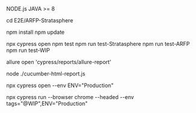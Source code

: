 NODE.js
JAVA >= 8 

cd E2E/ARFP-Stratasphere

npm install
npm update

npx cypress open
npm test
npm run test-Stratasphere
npm run test-ARFP
npm run test-WIP

allure open 'cypress/reports/allure-report'

node ./cucumber-html-report.js

npx cypress open  --env ENV="Production"

npx cypress run --browser chrome --headed --env tags="@WIP",ENV="Production"